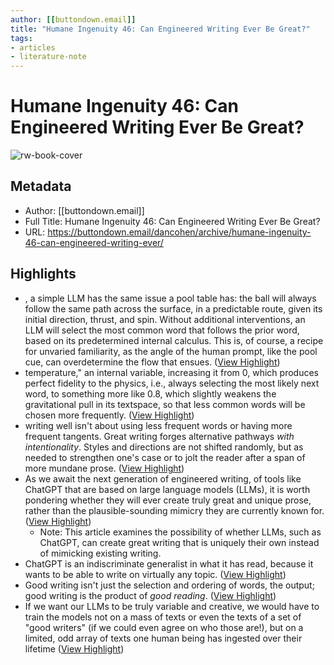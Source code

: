 ```yaml
---
author: [[buttondown.email]]
title: "Humane Ingenuity 46: Can Engineered Writing Ever Be Great?"
tags: 
- articles
- literature-note
---
```

# Humane Ingenuity 46: Can Engineered Writing Ever Be Great?

![rw-book-cover](https://buttondown-attachments.s3.us-west-2.amazonaws.com/images/d9edd45f-9959-4d01-9887-3eaa6dc8bca4.png)

## Metadata
- Author: [[buttondown.email]]
- Full Title: Humane Ingenuity 46: Can Engineered Writing Ever Be Great?
- URL: https://buttondown.email/dancohen/archive/humane-ingenuity-46-can-engineered-writing-ever/

## Highlights
- , a simple LLM has the same issue a pool table has: the ball will always follow the same path across the surface, in a predictable route, given its initial direction, thrust, and spin. Without additional interventions, an LLM will select the most common word that follows the prior word, based on its predetermined internal calculus. This is, of course, a recipe for unvaried familiarity, as the angle of the human prompt, like the pool cue, can overdetermine the flow that ensues. ([View Highlight](https://read.readwise.io/read/01gv1ky5sb1baym2fjt733c3g4))
- temperature," an internal variable, increasing it from 0, which produces perfect fidelity to the physics, i.e., always selecting the most likely next word, to something more like 0.8, which slightly weakens the gravitational pull in its textspace, so that less common words will be chosen more frequently. ([View Highlight](https://read.readwise.io/read/01gv1kyt2ab6nftr8wjzs2r3jr))
- writing well isn't about using less frequent words or having more frequent tangents. Great writing forges alternative pathways *with intentionality*. Styles and directions are not shifted randomly, but as needed to strengthen one's case or to jolt the reader after a span of more mundane prose. ([View Highlight](https://read.readwise.io/read/01gv1kzj54w51p9wdverm2ntpf))
- As we await the next generation of engineered writing, of tools like ChatGPT that are based on large language models (LLMs), it is worth pondering whether they will ever create truly great and unique prose, rather than the plausible-sounding mimicry they are currently known for. ([View Highlight](https://read.readwise.io/read/01gvd2ec0h243wgv1v0m8e0dw1))
    - Note: This article examines the possibility of whether LLMs, such as ChatGPT, can create great writing that is uniquely their own instead of mimicking existing writing.
- ChatGPT is an indiscriminate generalist in what it has read, because it wants to be able to write on virtually any topic. ([View Highlight](https://read.readwise.io/read/01gv1m13c7sbhvkwx7c2agay2q))
- Good writing isn't just the selection and ordering of words, the output; good writing is the product of *good reading*. ([View Highlight](https://read.readwise.io/read/01gv1m1deef2ea8zxkxcs4f8eg))
- If we want our LLMs to be truly variable and creative, we would have to train the models not on a mass of texts or even the texts of a set of "good writers" (if we could even agree on who those are!), but on a limited, odd array of texts one human being has ingested over their lifetime ([View Highlight](https://read.readwise.io/read/01gv1m3v3saabggty0rm83xf90))
